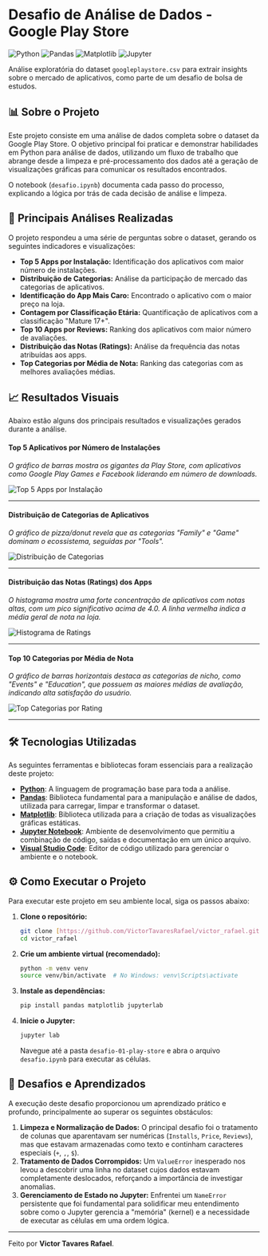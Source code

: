 # Desafio de Análise de Dados - Google Play Store

![Python](https://img.shields.io/badge/Python-3.11+-blue.svg)
![Pandas](https://img.shields.io/badge/Pandas-2.x-blue.svg)
![Matplotlib](https://img.shields.io/badge/Matplotlib-3.x-blue.svg)
![Jupyter](https://img.shields.io/badge/Jupyter-Notebook-orange.svg)

Análise exploratória do dataset `googleplaystore.csv` para extrair insights sobre o mercado de aplicativos, como parte de um desafio de bolsa de estudos.

## 📊 Sobre o Projeto

Este projeto consiste em uma análise de dados completa sobre o dataset da Google Play Store. O objetivo principal foi praticar e demonstrar habilidades em Python para análise de dados, utilizando um fluxo de trabalho que abrange desde a limpeza e pré-processamento dos dados até a geração de visualizações gráficas para comunicar os resultados encontrados.

O notebook (`desafio.ipynb`) documenta cada passo do processo, explicando a lógica por trás de cada decisão de análise e limpeza.

## 🚀 Principais Análises Realizadas

O projeto respondeu a uma série de perguntas sobre o dataset, gerando os seguintes indicadores e visualizações:

* **Top 5 Apps por Instalação:** Identificação dos aplicativos com maior número de instalações.
* **Distribuição de Categorias:** Análise da participação de mercado das categorias de aplicativos.
* **Identificação do App Mais Caro:** Encontrado o aplicativo com o maior preço na loja.
* **Contagem por Classificação Etária:** Quantificação de aplicativos com a classificação "Mature 17+".
* **Top 10 Apps por Reviews:** Ranking dos aplicativos com maior número de avaliações.
* **Distribuição das Notas (Ratings):** Análise da frequência das notas atribuídas aos apps.
* **Top Categorias por Média de Nota:** Ranking das categorias com as melhores avaliações médias.

## 📈 Resultados Visuais

Abaixo estão alguns dos principais resultados e visualizações gerados durante a análise.

#### Top 5 Aplicativos por Número de Instalações
*O gráfico de barras mostra os gigantes da Play Store, com aplicativos como Google Play Games e Facebook liderando em número de downloads.*

![Top 5 Apps por Instalação](./evidencias/grafico_top_5_instalacoes.png)

---

#### Distribuição de Categorias de Aplicativos
*O gráfico de pizza/donut revela que as categorias "Family" e "Game" dominam o ecossistema, seguidas por "Tools".*

![Distribuição de Categorias](./evidencias/grafico_distribuicao_categorias.png)

---

#### Distribuição das Notas (Ratings) dos Apps
*O histograma mostra uma forte concentração de aplicativos com notas altas, com um pico significativo acima de 4.0. A linha vermelha indica a média geral de nota na loja.*

![Histograma de Ratings](./evidencias/grafico_histograma_ratings.png)

---

#### Top 10 Categorias por Média de Nota
*O gráfico de barras horizontais destaca as categorias de nicho, como "Events" e "Education", que possuem as maiores médias de avaliação, indicando alta satisfação do usuário.*

![Top Categorias por Rating](./evidencias/grafico_top_categorias_rating.png)


---

## 🛠️ Tecnologias Utilizadas

As seguintes ferramentas e bibliotecas foram essenciais para a realização deste projeto:

* [**Python**](https://www.python.org/): A linguagem de programação base para toda a análise.
* [**Pandas**](https://pandas.pydata.org/): Biblioteca fundamental para a manipulação e análise de dados, utilizada para carregar, limpar e transformar o dataset.
* [**Matplotlib**](https://matplotlib.org/): Biblioteca utilizada para a criação de todas as visualizações gráficas estáticas.
* [**Jupyter Notebook**](https://jupyter.org/): Ambiente de desenvolvimento que permitiu a combinação de código, saídas e documentação em um único arquivo.
* [**Visual Studio Code**](https://code.visualstudio.com/): Editor de código utilizado para gerenciar o ambiente e o notebook.

## ⚙️ Como Executar o Projeto

Para executar este projeto em seu ambiente local, siga os passos abaixo:

1.  **Clone o repositório:**
    ```bash
    git clone [https://github.com/VictorTavaresRafael/victor_rafael.git](https://github.com/VictorTavaresRafael/victor_rafael.git)
    cd victor_rafael
    ```

2.  **Crie um ambiente virtual (recomendado):**
    ```bash
    python -m venv venv
    source venv/bin/activate  # No Windows: venv\Scripts\activate
    ```

3.  **Instale as dependências:**
    ```bash
    pip install pandas matplotlib jupyterlab
    ```

4.  **Inicie o Jupyter:**
    ```bash
    jupyter lab
    ```
    Navegue até a pasta `desafio-01-play-store` e abra o arquivo `desafio.ipynb` para executar as células.

## 🧠 Desafios e Aprendizados

A execução deste desafio proporcionou um aprendizado prático e profundo, principalmente ao superar os seguintes obstáculos:

1.  **Limpeza e Normalização de Dados:** O principal desafio foi o tratamento de colunas que aparentavam ser numéricas (`Installs`, `Price`, `Reviews`), mas que estavam armazenadas como texto e continham caracteres especiais (`+`, `,`, `$`).
2.  **Tratamento de Dados Corrompidos:** Um `ValueError` inesperado nos levou a descobrir uma linha no dataset cujos dados estavam completamente deslocados, reforçando a importância de investigar anomalias.
3.  **Gerenciamento de Estado no Jupyter:** Enfrentei um `NameError` persistente que foi fundamental para solidificar meu entendimento sobre como o Jupyter gerencia a "memória" (kernel) e a necessidade de executar as células em uma ordem lógica.

---

Feito por **Victor Tavares Rafael**.

